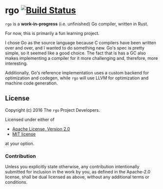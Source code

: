 # rgo [![Build Status](https://travis-ci.org/yberreby/rgo.svg?branch=master)](https://travis-ci.org/yberreby/rgo)

`rgo` is a **work-in-progress** (i.e. unfinished) Go compiler, written
in Rust.

For now, this is primarily a fun learning project.

I chose Go as the source language because C compilers have been written over and
over, and I wanted to do something new. Go's spec is pretty simple, so it seemed
like a good choice. The fact that is has a GC also makes implementing a compiler
for it more challenging and, therefore, more interesting.

Additionally, Go's reference implementation uses a custom backend for
optimization and codegen, while `rgo` will use LLVM for optimization and machine
code generation.

## License

Copyright (c) 2016 The `rgo` Project Developers.

Licensed under either of

 * [Apache License, Version 2.0](http://www.apache.org/licenses/LICENSE-2.0)
 * [MIT license](http://opensource.org/licenses/MIT)

at your option.

### Contribution

Unless you explicitly state otherwise, any contribution intentionally submitted
for inclusion in the work by you, as defined in the Apache-2.0 license, shall be
dual licensed as above, without any additional terms or conditions.
